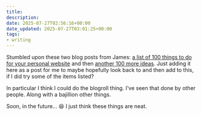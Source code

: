 ```yaml
---
title: 
description: 
date: 2025-07-27T02:56:16+00:00
date_updated: 2025-07-27T03:01:25+00:00
tags: 
- writing
---
```


Stumbled upon these two blog posts from James: [a list of 100 things to do for your personal website](https://jamesg.blog/2024/02/19/personal-website-ideas) and then [another 100 more ideas](https://jamesg.blog/2024/03/10/100-more-personal-website-ideas). Just adding it here as a post for me to maybe hopefully look back to and then add to this, if I did try some of the items listed?

In particular I think I could do the blogroll thing. I've seen that done by other people. Along with a bajillion other things.

Soon, in the future... 😆 I just think these things are neat.